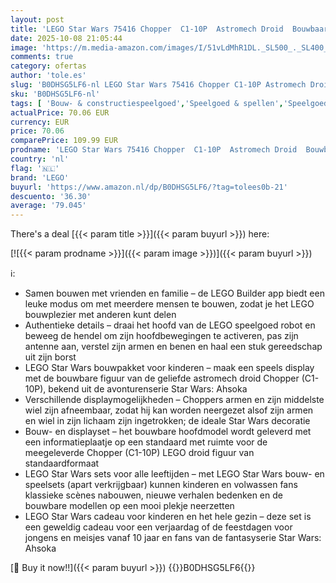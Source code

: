 ```yaml
---
layout: post
title: 'LEGO Star Wars 75416 Chopper  C1-10P  Astromech Droid  Bouwbaar Robot Speelgoed voor Kinderen met Hoofdbewegingen  Verwijderbare Armen en Wiel  Cadeau voor Ahsoka Fans  Jongens & Meisjes vanaf 10 jaar'
date: 2025-10-08 21:05:44
image: 'https://m.media-amazon.com/images/I/51vLdMhR1DL._SL500_._SL400_.jpg'
comments: true
category: ofertas
author: 'tole.es'
slug: 'B0DHSG5LF6-nl LEGO Star Wars 75416 Chopper C1-10P Astromech Droid...'
sku: 'B0DHSG5LF6-nl'
tags: [ 'Bouw- & constructiespeelgoed','Speelgoed & spellen','Speelgoedbouwsets','lego','🇳🇱', ]
actualPrice: 70.06 EUR
currency: EUR
price: 70.06
comparePrice: 109.99 EUR
prodname: 'LEGO Star Wars 75416 Chopper  C1-10P  Astromech Droid  Bouwbaar Robot Speelgoed voor Kinderen met Hoofdbewegingen  Verwijderbare Armen en Wiel  Cadeau voor Ahsoka Fans  Jongens & Meisjes vanaf 10 jaar'
country: 'nl'
flag: '🇳🇱'
brand: 'LEGO'
buyurl: 'https://www.amazon.nl/dp/B0DHSG5LF6/?tag=tolees0b-21'
descuento: '36.30'
average: '79.045'
---
```


There's a deal [{{< param title >}}]({{< param buyurl >}})  here:

[![{{< param prodname >}}]({{< param image >}})]({{< param buyurl >}})

ℹ️:

- Samen bouwen met vrienden en familie – de LEGO Builder app biedt een leuke modus om met meerdere mensen te bouwen, zodat je het LEGO bouwplezier met anderen kunt delen
- Authentieke details – draai het hoofd van de LEGO speelgoed robot en beweeg de hendel om zijn hoofdbewegingen te activeren, pas zijn antenne aan, verstel zijn armen en benen en haal een stuk gereedschap uit zijn borst
- LEGO Star Wars bouwpakket voor kinderen – maak een speels display met de bouwbare figuur van de geliefde astromech droid Chopper (C1-10P), bekend uit de avonturenserie Star Wars: Ahsoka
- Verschillende displaymogelijkheden – Choppers armen en zijn middelste wiel zijn afneembaar, zodat hij kan worden neergezet alsof zijn armen en wiel in zijn lichaam zijn ingetrokken; de ideale Star Wars decoratie
- Bouw- en displayset – het bouwbare hoofdmodel wordt geleverd met een informatieplaatje op een standaard met ruimte voor de meegeleverde Chopper (C1-10P) LEGO droid figuur van standaardformaat
- LEGO Star Wars sets voor alle leeftijden – met LEGO Star Wars bouw- en speelsets (apart verkrijgbaar) kunnen kinderen en volwassen fans klassieke scènes nabouwen, nieuwe verhalen bedenken en de bouwbare modellen op een mooi plekje neerzetten
- LEGO Star Wars cadeau voor kinderen en het hele gezin – deze set is een geweldig cadeau voor een verjaardag of de feestdagen voor jongens en meisjes vanaf 10 jaar en fans van de fantasyserie Star Wars: Ahsoka

[🛒 Buy it now!!]({{< param buyurl >}})
{{<world>}}B0DHSG5LF6{{</world>}}

